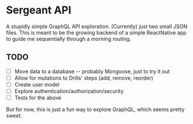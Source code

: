 # Sergeant API

A stupidly simple GraphQL API exploration. (Currently) just two small JSON files. This is meant to be the growing backend of a simple ReactNative app to guide me sequentially through a morning routing.

## TODO

- [ ] Move data to a database -- probably Mongoose, just to try it out
- [ ] Allow for mutations to Drills' steps (add, remove, reorder)
- [ ] Create user model
- [ ] Explore authentication/authorization/security
- [ ] Tests for the above

But for now, this is just a fun way to explore GraphQL, which seems pretty sweet.